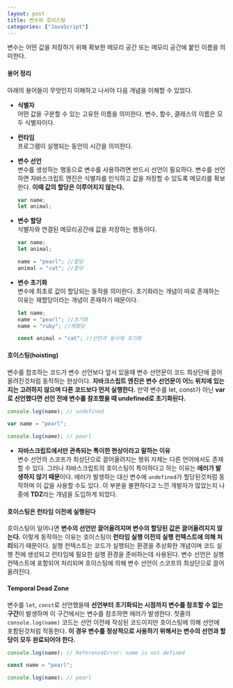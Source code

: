 ```yaml
---
layout: post
title: 변수와 호이스팅
categories: ["JavaScript"]
---
```


변수는 어떤 값을 저장하기 위해 확보한 메모리 공간 또는 메모리 공간에 붙인 이름을 의미한다.

#### 용어 정리

아래의 용어들이 무엇인지 이해하고 나서야 다음 개념을 이해할 수 있었다.

- **식별자**  
  어떤 값을 구분할 수 있는 고유한 이름을 의미한다. 변수, 함수, 클래스의 이름은 모두 식별자이다.

- **런타임**  
  프로그램이 실행되는 동안의 시간을 의미한다.

- **변수 선언**  
  변수를 생성하는 행동으로 변수를 사용하려면 반드시 선언이 필요하다. 변수를 선언하면 자바스크립트 엔진은 식별자를 인식하고 값을 저장할 수 있도록 메모리를 확보한다. **이때 값의 할당은 이루어지지 않는다.**

  ```js
  var name;
  let animal;
  ```

- **변수 할당**  
  식별자와 연결된 메모리공간에 값을 저장하는 행동이다.

  ```js
  var name;
  let animal;

  name = "pearl"; //할당
  animal = "cat"; //할당
  ```

- **변수 초기화**  
  변수에 최초로 값이 할당되는 동작을 의미한다. 초기화라는 개념이 따로 존재하는 이유는 재할당이라는 개념이 존재하기 때문이다.

  ```js
  let name;
  name = "pearl"; //초기화
  name = "ruby"; //재할당

  const animal = "cat"; //선언과 동시에 초기화
  ```

#### 호이스팅(hoisting)

변수를 참조하는 코드가 변수 선언보다 앞서 있을때 변수 선언문이 코드 최상단에 끌어올려진것처럼 동작하는 현상이다. **자바크스립트 엔진은 변수 선언문이 어느 위치에 있는지는 고려하지 않으며 다른 코드보다 먼저 실행한다.** 만약 변수를 let, const가 아닌 **var로 선언했다면 선언 전에 변수를 참조했을 때 undefined로 초기화된다.**

```js
console.log(name); // undefined

var name = "pearl";

console.log(name); // pearl
```

- **자바스크립트에서만 관측되는 특이한 현상이라고 말하는 이유**  
  변수 선언의 스코프가 최상단으로 끌어올려지는 행위 자체는 다른 언어에서도 존재할 수 있다. 그러나 자바스크립트의 호이스팅이 특이하다고 하는 이유는 **에러가 발생하지 않기 때문**이다. 에러가 발생하는 대신 변수에 `undefined`가 할당된것처럼 동작하며 이 값을 사용할 수도 있다. 이 부분을 불편하다고 느낀 개발자가 많았는지 나중에 **TDZ**라는 개념을 도입하게 되었다.

#### 호이스팅은 런타임 이전에 실행된다

호이스팅이 일어나면 **변수의 선언만 끌어올려지며 변수의 할당된 값은 끌어올려지지 않는다.** 이렇게 동작하는 이유는 호이스팅이 **런타임 실행 이전의 실행 컨텍스트에 의해 처리**되기 때문이다. 실행 컨텍스트는 코드가 실행되는 환경을 추상화한 개념이며 코드 실행 전에 생성되고 런타임에 필요한 실행 환경을 준비하는데 사용된다. 변수 선언은 실행 컨텍스트에 포함되어 처리되며 호이스팅에 의해 변수 선언이 스코프의 최상단으로 끌어올려진다.

#### Temporal Dead Zone

변수를 `let`, `const`로 선언했을때 **선언부터 초기화되는 시점까지 변수를 참조할 수 없는 구간**이 발생하며 이 구간에서는 변수를 참조하면 에러가 발생한다.
첫줄의 `console.log(name)` 코드는 선언 이전에 작성된 코드이지만 호이스팅에 의해 선언에 포함된것처럼 작동한다. **이 경우 변수를 정상적으로 사용하기 위해서는 변수의 선언과 할당이 모두 완료되어야 한다.**

```js
console.log(name); // ReferenceError: name is not defined

const name = "pearl";

console.log(name); // pearl
```
